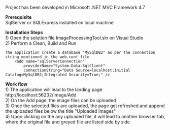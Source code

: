 Project has been developed in Microsoft .NET MVC Framework 4.7

<b>Prerequisite</b></br>
	SqlServer or SQLExpress installed on local machine

<b>Installation Steps</b></br>
	1) Open the solution file ImageProcessingTool.sln on Visual Studio<br>
	2) Perform a Clean, Build and Run
	
	The application create a database "MySqlDB2" as per the connection string mentioned in the web.conf file 
		<add name="sqlServerConnection" 
		 	providerName="System.Data.SqlClient" 
			connectionString="Data Source=localhost;Initial Catalog=MySqlDB2;Integrated Security=True;" />  
<b>Work flow</b></br>
	1) The application will lead to the landing page http://localhost:56232/Image/Add</br>
	2) On the Add page, the image files can be uploaded  </br>
	3) Once the selected files are uploaded, the page get refreshed and append the uploaded  files below the title "Uploaded Images"</br>
	4) Upon clicking on the any uploaded file, it will lead to another browser tab, where the original file and greyed file are listed side by side 


 
